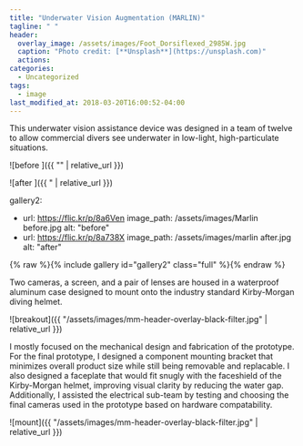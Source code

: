 ```yaml
---
title: "Underwater Vision Augmentation (MARLIN)"
tagline: " "
header:
  overlay_image: /assets/images/Foot_Dorsiflexed_2985W.jpg
  caption: "Photo credit: [**Unsplash**](https://unsplash.com)"
  actions:
categories:
  - Uncategorized
tags:
  - image
last_modified_at: 2018-03-20T16:00:52-04:00
---
```


This underwater vision assistance device was designed in a team of twelve to allow commercial divers see underwater in low-light, high-particulate situations.

![before ]({{ "" | relative_url }})

![after ]({{ " | relative_url }})

gallery2:
  - url: https://flic.kr/p/8a6Ven
    image_path: /assets/images/Marlin before.jpg
    alt: "before"
  - url: https://flic.kr/p/8a738X
    image_path: /assets/images/marlin after.jpg
    alt: "after"

{% raw %}{% include gallery id="gallery2" class="full" %}{% endraw %}


Two cameras, a screen, and a pair of lenses are housed in a waterproof aluminum case designed to mount onto the industry standard Kirby-Morgan diving helmet.

![breakout]({{ "/assets/images/mm-header-overlay-black-filter.jpg" | relative_url }})

I mostly focused on the mechanical design and fabrication of the prototype. For the final prototype, I designed a component mounting bracket that minimizes overall product size while still being removable and replacable. I also designed a faceplate that would fit snugly with the faceshield of the Kirby-Morgan helmet, improving visual clarity by reducing the water gap. Additionally, I assisted the electrical sub-team by testing and choosing the final cameras used in the prototype based on hardware compatability.

![mount]({{ "/assets/images/mm-header-overlay-black-filter.jpg" | relative_url }})


